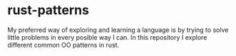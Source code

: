 # rust-patterns
My preferred way of exploring and learning a language is by trying to solve little problems in every posible way I can. In this repository I explore different common OO patterns in rust.
